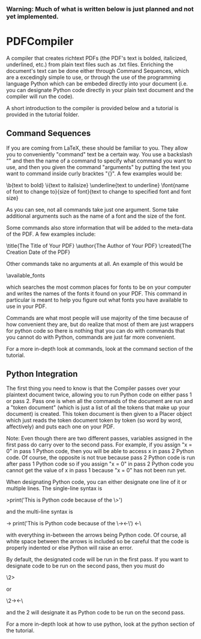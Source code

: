 ### Warning: Much of what is written below is just planned and not yet implemented.

# PDFCompiler

A compiler that creates richtext PDFs (the PDF's text is bolded, italicized,
    underlined, etc.) from plain text files such as .txt files. Enriching
    the document's text can be done either through Command Sequences,
    which are a excedingly simple to use, or through the use of the programming
    language Python which can be embeded directly into your document (i.e. you
    can designate Python code directly in your plain text document and the
    compiler will run the code).

A short introduction to the compiler is provided below and a tutorial is
    provided in the tutorial folder.

## Command Sequences

If you are coming from LaTeX, these should be familiar to you. They allow
you to conveniently "command" text be a certain way. You use a backslash
"\" and then the name of a command to specify what command you want to
use, and then you given the command "arguments" by putting the text you
want to command inside curly bracktes "{}". A few examples would be:

\b{text to bold}
\i{text to italisize}
\underline{text to underline}
\font{name of font to change to}{size of font}{text to change to
    specified font and font size}

As you can see, not all commands take just one argument. Some take
additional arguments such as the name of a font and the size of the font.

Some commands also store information that will be added to the meta-data
of the PDF. A few examples include:

\title{The Title of Your PDF}
\author{The Author of Your PDF}
\created{The Creation Date of the PDF}

Other commands take no arguments at all. An example of this would be

\available_fonts

which searches the most common places for fonts to be on your computer and
writes the names of the fonts it found on your PDF. This command in
particular is meant to help you figure out what fonts you have available
to use in your PDF.

Commands are what most people will use majority of the time because of how
convenient they are, but do realize that most of them are just wrappers for
python code so there is nothing that you can do with commands that you cannot
do with Python, commands are just far more convenient.

For a more in-depth look at commands, look at the command section of the
    tutorial.

## Python Integration

The first thing you need to know is that the Compiler passes over your
plaintext document twice, allowing you to run Python code on either pass 1 or
pass 2. Pass one is when all the commands of the document are run and a "token
document" (which is just a list of all the tokens that make up your document)
is created. This token document is then given to a Placer object which just
reads the token document token by token (so word by word, affectively) and puts
each one on your PDF.

Note: Even though there are two different passes, variables assigned in the
first pass do carry over to the second pass. For example, if you assign "x
= 0" in pass 1 Python code, then you will be able to access x in pass 2
Python code. Of course, the opposite is not true because pass 2 Python code
is run after pass 1 Python code so if you assign "x = 0" in pass 2 Python
code you cannot get the value of x in pass 1 because "x = 0" has not been
run yet.

When designating Python code, you can either designate one line of it or
multiple lines. The single-line syntax is

\>print('This is Python code because of the \\>')

and the multi-line syntax is

\->
print('This is Python code because of the \\-><-\\')
<-\

with everything in-between the arrows being Python code. Of course, all
white space between the arrows is included so be careful that the code is
properly indented or else Python will raise an error.

By default, the designated code will be run in the first pass. If you want
to designate code to be run on the second pass, then you must do

\2>

or

\2-><-\

and the 2 will designate it as Python code to be run on the second pass.

For a more in-depth look at how to use python, look at the python section of
the tutorial.


